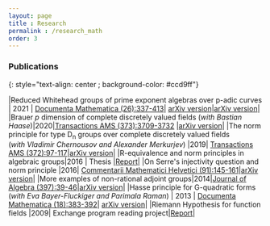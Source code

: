 ```yaml
---
layout: page
title : Research
permalink : /research_math
order: 3
---
```


### Publications
{: style="text-align: center ; background-color: #ccd9ff"}

|Reduced Whitehead groups of prime exponent algebras over p-adic curves | 2021 | [Documenta Mathematica (26):337-413](https://www.elibm.org/article/10012098)| [arXiv version](https://arxiv.org/abs/1305.3161)|[arXiv version](https://arxiv.org/abs/1808.09021)|
|Brauer _p_ dimension of complete discretely valued fields (_with Bastian Haase_)|2020|[Transactions AMS (373):3709-3732](https://www.ams.org/journals/tran/2020-373-05/S0002-9947-2020-08038-6/home.html) |[arXiv version](https://arxiv.org/abs/1611.01248)|
|The norm principle for type D<sub>n</sub> groups over complete discretely valued fields <br> (_with Vladimir Chernousov and Alexander Merkurjev_) |2019| [Transactions AMS (372):97-117](https://www.ams.org/journals/tran/2019-372-01/S0002-9947-2018-07558-4/home.html)|[arXiv version](https://arxiv.org/abs/1710.04321)|
|R-equivalence and norm principles in algebraic groups|2016 | Thesis |[Report](https://etd.library.emory.edu/concern/etds/bc386j499?locale=en)|
|On Serre's injectivity question and norm principle |2016| [Commentarii Mathematici Helvetici (91):145-161](https://www.ems-ph.org/journals/show_abstract.php?issn=0010-2571&vol=91&iss=1&rank=7)|[arXiv version](https://arxiv.org/abs/1511.00311)|
|More examples of non-rational adjoint groups|2014|[Journal of Algebra (397):39-46](https://www.sciencedirect.com/science/article/pii/S0021869313004596)|[arXiv version](https://arxiv.org/abs/1307.2143)|
|Hasse principle for G-quadratic forms <br> (_with Eva Bayer-Fluckiger and Parimala Raman_) | 2013 | [Documenta Mathematica (18):383-392](https://www.math.uni-bielefeld.de/documenta/vol-18/14.pdf)| [arXiv version](https://arxiv.org/abs/1305.3161)|
|Riemann Hypothesis for function fields |2009| Exchange program reading project|[Report](https://www.imo.universite-paris-saclay.fr/~ratazzi/nivedita.pdf)|




